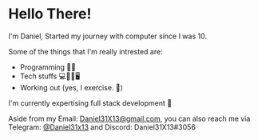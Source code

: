 # Hello There!
I'm Daniel, Started my journey with computer since I was 10.

Some of the things that I'm really intrested are:
- Programming 👨‍💻 
- Tech stuffs 💻📡📱🖥 
- Working out (yes, I exercise. 🦾)

I'm currently expertising full stack development 🚀

Aside from my Email: Daniel31X13@gmail.com, you can also reach me via Telegram: [@Daniel31x13](https://t.me/Daniel31X13) and Discord: Daniel31X13#3056
